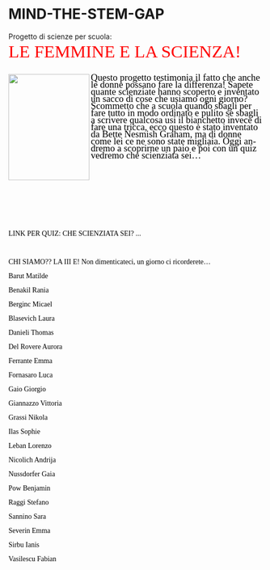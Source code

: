 # MIND-THE-STEM-GAP
Progetto di scienze per scuola:
<!DOCTYPE html>
<html>
<head>
	<meta http-equiv="content-type" content="text/html; charset=utf-8"/>
	<meta name="generator" content="LibreOffice 24.2.1.2 (Windows)"/>
	<meta name="created" content="2024-03-13T20:51:02.533000000"/>
	<meta name="changed" content="2024-03-13T21:15:57.072000000"/>
</head>
<body lang="it-IT" link="#000080" vlink="#800000" dir="ltr"><p style="line-height: 100%; margin-bottom: 0cm">
<font color="#ff0000"><font face="Showcard Gothic, fantasy"><font size="6" style="font-size: 26pt">LE
FEMMINE E LA SCIENZA!</font></font></font></p>
<p style="line-height: 100%; margin-bottom: 1cm"><font color="#000000">
</p>
<p align="left" style="line-height: 100%; margin-left: 0cm; margin-bottom: 0cm">
<font color="#000000"><font face="Dekko"><font size="25" style="font-size: 14pt"> <img src="scienze2_html_1931864e.png" name="Immagine1" align="left" width="160" height="210" border="0"/>
Questo progetto testimonia il fatto che anche le donne possano fare la
differenza! Sapete quante scienziate hanno scoperto e inventato un
sacco di cose che usiamo ogni giorno? Scommetto che a scuola quando
sbagli per fare tutto in modo ordinato e pulito se sbagli a scrivere
qualcosa usi il bianchetto invece di fare una tricca, ecco questo è
stato inventato da Bette Nesmish Graham, ma di donne come lei ce ne
sono state migliaia. Oggi andremo a scoprirne un paio e poi con un
quiz vedremo che scienziata sei…</font></font></font></p>
<p align="left" style="line-height: 100%; margin-left: 0cm; margin-bottom: 3cm">
<br/>

</p>
<p align="left" style="line-height: 100%; margin-bottom: 0cm"><font face="Dekko">LINK
PER QUIZ: CHE SCIENZIATA SEI? ...</font></p>
<p align="left" style="line-height: 100%; margin-left: 5cm; margin-bottom: 0cm">
<br/>

</p>
<p align="left" style="line-height: 100%; margin-bottom: 0cm"><font face="Dekko">CHI
SIAMO?? LA III E! Non dimenticateci, un giorno ci ricorderete…</font></p>
<p align="left" style="line-height: 100%; margin-bottom: 0cm"><font face="Dekko">Barut
Matilde</font></p>
<p align="left" style="line-height: 100%; margin-bottom: 0cm"><font face="Dekko">Benakil
Rania</font></p>
<p align="left" style="line-height: 100%; margin-bottom: 0cm"><font face="Dekko">Berginc
Micael</font></p>
<p align="left" style="line-height: 100%; margin-bottom: 0cm"><font face="Dekko">Blasevich
Laura</font></p>
<p align="left" style="line-height: 100%; margin-bottom: 0cm"><font face="Dekko">Danieli
Thomas</font></p>
<p align="left" style="line-height: 100%; margin-bottom: 0cm"><font face="Dekko">Del
Rovere Aurora</font></p>
<p align="left" style="line-height: 100%; margin-bottom: 0cm"><font face="Dekko">Ferrante
Emma</font></p>
<p align="left" style="line-height: 100%; margin-bottom: 0cm"><font face="Dekko">Fornasaro
Luca</font></p>
<p align="left" style="line-height: 100%; margin-bottom: 0cm"><font face="Dekko">Gaio
Giorgio</font></p>
<p align="left" style="line-height: 100%; margin-bottom: 0cm"><font face="Dekko">Giannazzo
Vittoria</font></p>
<p align="left" style="line-height: 100%; margin-bottom: 0cm"><font face="Dekko">Grassi
Nikola</font></p>
<p align="left" style="line-height: 100%; margin-bottom: 0cm"><font face="Dekko">Ilas
Sophie</font></p>
<p align="left" style="line-height: 100%; margin-bottom: 0cm"><font face="Dekko">Leban
Lorenzo</font></p>
<p align="left" style="line-height: 100%; margin-bottom: 0cm"><font face="Dekko">Nicolich
Andrija</font></p>
<p align="left" style="line-height: 100%; margin-bottom: 0cm"><font face="Dekko">Nussdorfer
Gaia</font></p>
<p align="left" style="line-height: 100%; margin-bottom: 0cm"><font face="Dekko">Pow
Benjamin</font></p>
<p align="left" style="line-height: 100%; margin-bottom: 0cm"><font face="Dekko">Raggi
Stefano</font></p>
<p align="left" style="line-height: 100%; margin-bottom: 0cm"><font face="Dekko">Sannino
Sara</font></p>
<p align="left" style="line-height: 100%; margin-bottom: 0cm"><font face="Dekko">Severin
Emma</font></p>
<p align="left" style="line-height: 100%; margin-bottom: 0cm"><font face="Dekko">Sirbu
Ianis</font></p>
<p align="left" style="line-height: 100%; margin-bottom: 0cm"><font face="Dekko">Vasilescu
Fabian</font></p>
</body>
</html>
